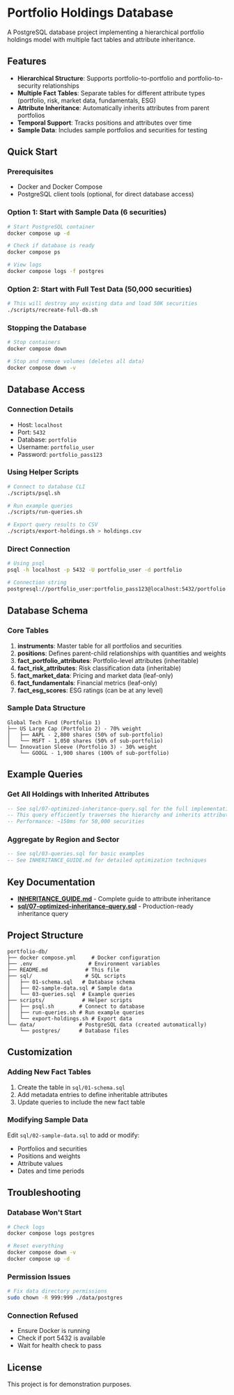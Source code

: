# Portfolio Holdings Database

A PostgreSQL database project implementing a hierarchical portfolio holdings model with multiple fact tables and attribute inheritance.

## Features

- **Hierarchical Structure**: Supports portfolio-to-portfolio and portfolio-to-security relationships
- **Multiple Fact Tables**: Separate tables for different attribute types (portfolio, risk, market data, fundamentals, ESG)
- **Attribute Inheritance**: Automatically inherits attributes from parent portfolios
- **Temporal Support**: Tracks positions and attributes over time
- **Sample Data**: Includes sample portfolios and securities for testing

## Quick Start

### Prerequisites
- Docker and Docker Compose
- PostgreSQL client tools (optional, for direct database access)

### Option 1: Start with Sample Data (6 securities)
```bash
# Start PostgreSQL container
docker compose up -d

# Check if database is ready
docker compose ps

# View logs
docker compose logs -f postgres
```

### Option 2: Start with Full Test Data (50,000 securities)
```bash
# This will destroy any existing data and load 50K securities
./scripts/recreate-full-db.sh
```

### Stopping the Database

```bash
# Stop containers
docker compose down

# Stop and remove volumes (deletes all data)
docker compose down -v
```

## Database Access

### Connection Details
- Host: `localhost`
- Port: `5432`
- Database: `portfolio`
- Username: `portfolio_user`
- Password: `portfolio_pass123`

### Using Helper Scripts

```bash
# Connect to database CLI
./scripts/psql.sh

# Run example queries
./scripts/run-queries.sh

# Export query results to CSV
./scripts/export-holdings.sh > holdings.csv
```

### Direct Connection

```bash
# Using psql
psql -h localhost -p 5432 -U portfolio_user -d portfolio

# Connection string
postgresql://portfolio_user:portfolio_pass123@localhost:5432/portfolio
```

## Database Schema

### Core Tables

1. **instruments**: Master table for all portfolios and securities
2. **positions**: Defines parent-child relationships with quantities and weights
3. **fact_portfolio_attributes**: Portfolio-level attributes (inheritable)
4. **fact_risk_attributes**: Risk classification data (inheritable)
5. **fact_market_data**: Pricing and market data (leaf-only)
6. **fact_fundamentals**: Financial metrics (leaf-only)
7. **fact_esg_scores**: ESG ratings (can be at any level)

### Sample Data Structure

```
Global Tech Fund (Portfolio 1)
├── US Large Cap (Portfolio 2) - 70% weight
│   ├── AAPL - 2,800 shares (50% of sub-portfolio)
│   └── MSFT - 1,050 shares (50% of sub-portfolio)
└── Innovation Sleeve (Portfolio 3) - 30% weight
    └── GOOGL - 1,900 shares (100% of sub-portfolio)
```

## Example Queries

### Get All Holdings with Inherited Attributes
```sql
-- See sql/07-optimized-inheritance-query.sql for the full implementation
-- This query efficiently traverses the hierarchy and inherits attributes
-- Performance: ~150ms for 50,000 securities
```

### Aggregate by Region and Sector
```sql
-- See sql/03-queries.sql for basic examples
-- See INHERITANCE_GUIDE.md for detailed optimization techniques
```

## Key Documentation

- **[INHERITANCE_GUIDE.md](INHERITANCE_GUIDE.md)** - Complete guide to attribute inheritance
- **[sql/07-optimized-inheritance-query.sql](sql/07-optimized-inheritance-query.sql)** - Production-ready inheritance query

## Project Structure

```
portfolio-db/
├── docker compose.yml     # Docker configuration
├── .env                  # Environment variables
├── README.md            # This file
├── sql/                 # SQL scripts
│   ├── 01-schema.sql   # Database schema
│   ├── 02-sample-data.sql # Sample data
│   └── 03-queries.sql  # Example queries
├── scripts/            # Helper scripts
│   ├── psql.sh        # Connect to database
│   ├── run-queries.sh # Run example queries
│   └── export-holdings.sh # Export data
└── data/              # PostgreSQL data (created automatically)
    └── postgres/      # Database files
```

## Customization

### Adding New Fact Tables

1. Create the table in `sql/01-schema.sql`
2. Add metadata entries to define inheritable attributes
3. Update queries to include the new fact table

### Modifying Sample Data

Edit `sql/02-sample-data.sql` to add or modify:
- Portfolios and securities
- Positions and weights
- Attribute values
- Dates and time periods

## Troubleshooting

### Database Won't Start
```bash
# Check logs
docker compose logs postgres

# Reset everything
docker compose down -v
docker compose up -d
```

### Permission Issues
```bash
# Fix data directory permissions
sudo chown -R 999:999 ./data/postgres
```

### Connection Refused
- Ensure Docker is running
- Check if port 5432 is available
- Wait for health check to pass

## License

This project is for demonstration purposes.